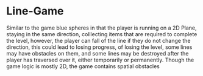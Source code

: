 # Line-Game
Similar to the game blue spheres in that the player is running on a 2D Plane, staying in the same direction, colllecting items that are required to complete the level, however, the player can fall of the line if they do not change the direction, this could lead to losing progress, of losing the level, some lines may have obstacles on them, and some lines may be destroyed after the player has traversed over it, either temporarily or permanently. Though the game logic is mostly 2D, the game contains spatial obstacles
